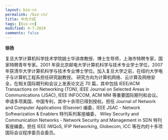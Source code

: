 ```yaml
---
layout: bio-cn
permalink: /bio-cn/
title: 中文介绍
tags: [bio-cn]
modified: 4-7-2019
comments: false
---
```


<b>徐扬</b>

复旦大学计算机科学技术学院姚士华讲席教授、博士生导师，上海市特聘专家，国家特聘青年专家。2001 年获北京邮电大学计算机科学与技术专业学士学位，2007 年获清华大学计算机科学与技术专业博士学位。加入复旦大学之前，在纽约大学电子与计算机工程系担任研究副教授。 研究方向为计算机网络、云计算及网络安全，在相关国际期刊和会议上发表论文近 70 篇，其中包括 IEEE/ACM Transactions on Networking (TON), IEEE Journal on Selected Areas in Communications (JSAC), IEEE INFOCOM, ACM MM 等重要国际期刊和会议。申请多项美国、中国专利，其中十余项已得到授权。担任 Journal of Network and Computer Applications (Elsevier) 编委，IEEE JSAC - Network Softwarization & Enablers 特刊系列客座编委， Wiley Security and Communication Networks - Network Security and Management in SDN 特刊客座编委。担任 IEEE IWQoS, IFIP Networking, Globecom, ICC 等在内的十多项国际会议程序委员会委员。
